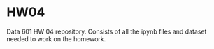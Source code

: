 # HW04
Data 601 HW 04 repository. Consists of all the ipynb files and dataset needed to work on the homework.
